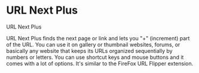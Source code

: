 # URL Next Plus
URL Next Plus

URL Next Plus finds the next page or link and lets you "+" (increment) part of
the URL. You can use it on gallery or thumbnail websites, forums, or basically
any website that keeps its URLs organized sequentially by numbers or letters.
You can use shortcut keys and mouse buttons and it comes with a lot of options.
It's similar to the FireFox URL Flipper extension.